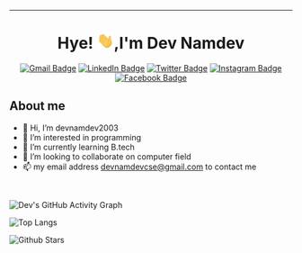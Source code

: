<hr>
<h1 align="center">Hye! <img src="https://raw.githubusercontent.com/ABSphreak/ABSphreak/master/gifs/Hi.gif"width="30px">,I'm Dev Namdev</h1>

<p align="center">
<a href="mailto:devnamdevcse@gmail.com@gmail.com" target="_blank"><img src="https://img.shields.io/badge/Gmail-D14836?style=flat&logo=gmail&logoColor=white" alt="Gmail Badge" height="25"></a>
<a href="https://www.linkedin.com/in/dev-namdev-275536226/" target="_blank"><img src="https://img.shields.io/badge/LinkedIn-0077B5?style=flat&logo=linkedin&logoColor=white" alt="LinkedIn Badge" height="25"></a>
<a href="https://mobile.twitter.com/DevNamd12905361" target="_blank"><img src="https://img.shields.io/badge/Twitter-1DA1F2?style=flat&logo=twitter&logoColor=white" alt="Twitter Badge" height="25"></a>
<a href="https://www.instagram.com/dev_namdev813/" target="_blank"><img src="https://img.shields.io/badge/Instagram-E4405F?style=flat&logo=instagram&logoColor=white" alt="Instagram Badge" height="25"></a>
<a href="https://www.facebook.com/dev.namdev813/" target="_blank"><img src="https://img.shields.io/badge/Facebook-1877F2?style=flat&logo=facebook&logoColor=white" alt="Facebook Badge" height="25"></a>
</p>
  
## About me
- 👋 Hi, I’m devnamdev2003
- 👀 I’m interested in programming 
- 🌱 I’m currently learning B.tech
- 💞️ I’m looking to collaborate on computer field
- 📫 my email address devnamdevcse@gmail.com to contact me

<br>

![Dev's GitHub Activity Graph](https://activity-graph.herokuapp.com/graph?username=devnamdev2003&theme=radical)

![Top Langs](https://github-readme-stats.vercel.app/api/top-langs/?username=devnamdev2003&theme=radical)

![Github Stars](https://github-readme-stats.vercel.app/api?username=devnamdev2003&show_icons=true&locale=en&count_private=true&hide_rank=true&custom_title=My%20GitHub%20Stats&disable_animations=true&theme=tokyonight)
